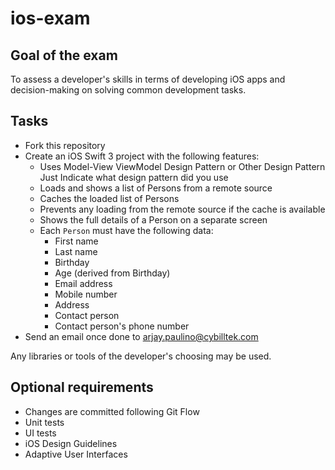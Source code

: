 # ios-exam

## Goal of the exam ##
To assess a developer's skills in terms of developing iOS apps and decision-making on solving common development tasks.

## Tasks ##

- Fork this repository
- Create an iOS Swift 3 project with the following features:
    - Uses Model-View ViewModel Design Pattern or Other Design Pattern Just Indicate what design pattern did you use
    - Loads and shows a list of Persons from a remote source
    - Caches the loaded list of Persons
    - Prevents any loading from the remote source if the cache is available
    - Shows the full details of a Person on a separate screen
    - Each `Person` must have the following data:
        - First name
        - Last name
        - Birthday
        - Age (derived from Birthday)
        - Email address
        - Mobile number
        - Address
        - Contact person
        - Contact person's phone number
- Send an email once done to arjay.paulino@cybilltek.com

Any libraries or tools of the developer's choosing may be used.

## Optional requirements ##

- Changes are committed following Git Flow
- Unit tests
- UI tests
- iOS Design Guidelines
- Adaptive User Interfaces
